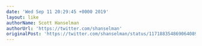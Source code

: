 ```yaml
---
date: 'Wed Sep 11 20:29:45 +0000 2019'
layout: like
authorName: Scott Hanselman
authorUrl: 'https://twitter.com/shanselman'
originalPost: 'https://twitter.com/shanselman/status/1171883548690640896'
---
```

